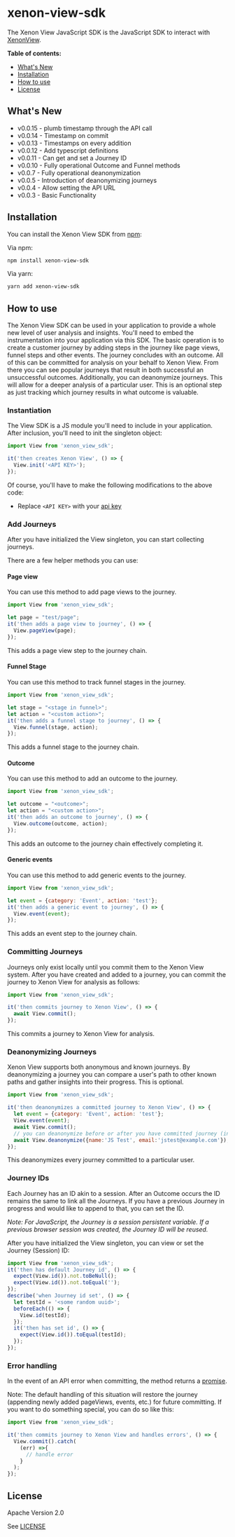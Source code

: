 # xenon-view-sdk
The Xenon View JavaScript SDK is the JavaScript SDK to interact with [XenonView](https://xenonview.com).

**Table of contents:**

* [What's New](#whats-new)
* [Installation](#installation)
* [How to use](#how-to-use)
* [License](#license)

## <a name="whats-new"></a>
## What's New
* v0.0.15 - plumb timestamp through the API call
* v0.0.14 - Timestamp on commit
* v0.0.13 - Timestamps on every addition
* v0.0.12 - Add typescript definitions
* v0.0.11 - Can get and set a Journey ID
* v0.0.10 - Fully operational Outcome and Funnel methods
* v0.0.7 - Fully operational deanonymization
* v0.0.5 - Introduction of deanonymizing journeys
* v0.0.4 - Allow setting the API URL
* v0.0.3 - Basic Functionality

## <a name="installation"></a>
## Installation

You can install the Xenon View SDK from [npm](https://www.npmjs.com/package/xenon-view-sdk):

Via npm:
```bash
npm install xenon-view-sdk
```

Via yarn:
```bash
yarn add xenon-view-sdk
```

## <a name="how-to-use"></a>
## How to use

The Xenon View SDK can be used in your application to provide a whole new level of user analysis and insights. You'll need to embed the instrumentation into your application via this SDK. The basic operation is to create a customer journey by adding steps in the journey like page views, funnel steps and other events. The journey concludes with an outcome. All of this can be committed for analysis on your behalf to Xenon View. From there you can see popular journeys that result in both successful an unsuccessful outcomes. Additionally, you can deanonymize journeys. This will allow for a deeper analysis of a particular user. This is an optional step as just tracking which journey results in what outcome is valuable.   

### Instantiation
The View SDK is a JS module you'll need to include in your application. After inclusion, you'll need to init the singleton object:

```javascript
import View from 'xenon_view_sdk';

it('then creates Xenon View', () => {
  View.init('<API KEY>');
});
```
Of course, you'll have to make the following modifications to the above code:
- Replace `<API KEY>` with your [api key](https://xenonview.com/api-get)

### Add Journeys
After you have initialized the View singleton, you can start collecting journeys.

There are a few helper methods you can use:

#### Page view
You can use this method to add page views to the journey.

```javascript
import View from 'xenon_view_sdk';

let page = "test/page";
it('then adds a page view to journey', () => {
  View.pageView(page);
});
```
This adds a page view step to the journey chain.


#### Funnel Stage
You can use this method to track funnel stages in the journey.

```javascript
import View from 'xenon_view_sdk';

let stage = "<stage in funnel>";
let action = "<custom action>";
it('then adds a funnel stage to journey', () => {
  View.funnel(stage, action);
});
```
This adds a funnel stage to the journey chain.

#### Outcome
You can use this method to add an outcome to the journey.

```javascript
import View from 'xenon_view_sdk';

let outcome = "<outcome>";
let action = "<custom action>";
it('then adds an outcome to journey', () => {
  View.outcome(outcome, action);
});
```
This adds an outcome to the journey chain effectively completing it.



#### Generic events
You can use this method to add generic events to the journey.

```javascript
import View from 'xenon_view_sdk';

let event = {category: 'Event', action: 'test'};
it('then adds a generic event to journey', () => {
  View.event(event);
});
```
This adds an event step to the journey chain.

### Committing Journeys

Journeys only exist locally until you commit them to the Xenon View system. After you have created and added to a journey, you can commit the journey to Xenon View for analysis as follows:
```javascript
import View from 'xenon_view_sdk';

it('then commits journey to Xenon View', () => {
  await View.commit();
});
```
This commits a journey to Xenon View for analysis.

### Deanonymizing Journeys

Xenon View supports both anonymous and known journeys. By deanonymizing a journey you can compare a user's path to other known paths and gather insights into their progress. This is optional.
```javascript
import View from 'xenon_view_sdk';

it('then deanonymizes a committed journey to Xenon View', () => {
  let event = {category: 'Event', action: 'test'};
  View.event(event);
  await View.commit();
  // you can deanonymize before or after you have committed journey (in this case after):
  await View.deanonymize({name:'JS Test', email:'jstest@example.com'});
});
```
This deanonymizes every journey committed to a particular user.


### Journey IDs
Each Journey has an ID akin to a session. After an Outcome occurs the ID remains the same to link all the Journeys. If you have a previous Journey in progress and would like to append to that, you can set the ID.

*Note: For JavaScript, the Journey is a session persistent variable. If a previous browser session was created, the Journey ID will be reused.* 

After you have initialized the View singleton, you can view or set the Journey (Session) ID:
```javascript
import View from 'xenon_view_sdk';
it('then has default Journey id', () => {
  expect(View.id()).not.toBeNull();
  expect(View.id()).not.toEqual('');
});
describe('when Journey id set', () => {
  let testId = '<some random uuid>';
  beforeEach(() => {
    View.id(testId);
  });
  it('then has set id', () => {
    expect(View.id()).toEqual(testId);
  });
});
```


### Error handling
In the event of an API error when committing, the method returns a [promise](https://developer.mozilla.org/en-US/docs/Web/JavaScript/Reference/Global_Objects/Promise). 

Note: The default handling of this situation will restore the journey (appending newly added pageViews, events, etc.) for future committing. If you want to do something special, you can do so like this:

```javascript
import View from 'xenon_view_sdk';

it('then commits journey to Xenon View and handles errors', () => {
  View.commit().catch(
    (err) =>{
      // handle error
    }
  );
});
```

## <a name="license"></a>
## License

Apache Version 2.0

See [LICENSE](https://github.com/xenonview-com/view-js-sdk/blob/main/LICENSE)
